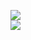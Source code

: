 [![](https://img.shields.io/badge/Made%20With-Github%20Spray-lightgrey.svg?style=for-the-badge&logo=github)](https://github.com/Annihil/github-spray#32329)  
[![](https://i.imgur.com/2DrTn0Z.gif)](https://github.com/Annihil/github-spray)